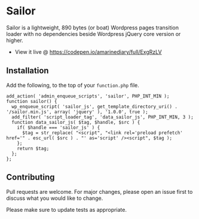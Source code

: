 # Sailor

Sailor is a lightweight, 890 bytes (or boat) Wordpress pages transition loader with no dependencies beside Wordpress jQuery core version or higher.

- View it live @ https://codepen.io/amarinediary/full/ExgRzLV

## Installation

Add the following, to the top of your `function.php` file.

```
add_action( 'admin_enqueue_scripts', 'sailor', PHP_INT_MIN );
function sailor() {
  wp_enqueue_script( 'sailor_js', get_template_directory_uri() . '/sailor.min.js', array( 'jquery' ), '1.0.0', true );
  add_filter( 'script_loader_tag', 'data_sailor_js', PHP_INT_MIN, 3 );
  function data_sailor_js( $tag, $handle, $src ) {
    if( $handle === 'sailor_js' ) {
      $tag = str_replace( "<script", "<link rel='preload prefetch' href='" . esc_url( $src ) . "' as='script' /><script", $tag );
    };
    return $tag;
  };
};
```

## Contributing
Pull requests are welcome. For major changes, please open an issue first to discuss what you would like to change.

Please make sure to update tests as appropriate.
